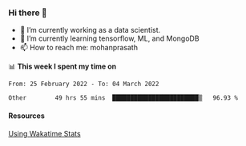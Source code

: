 ### Hi there 👋

- 🔭 I’m currently working as a data scientist.
- 🌱 I’m currently learning tensorflow, ML, and MongoDB
- 📫 How to reach me: mohanprasath

📊 **This week I spent my time on**
<!--START_SECTION:waka-->

```text
From: 25 February 2022 - To: 04 March 2022

Other        49 hrs 55 mins  ████████████████████████▒   96.93 %
```

<!--END_SECTION:waka-->

#### Resources
[Using Wakatime Stats](https://github.com/marketplace/actions/waka-readme)
